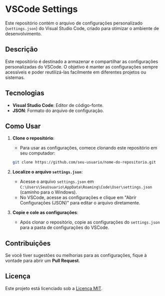 # VSCode Settings

Este repositório contém o arquivo de configurações personalizado (`settings.json`) do Visual Studio Code, criado para otimizar o ambiente de desenvolvimento.

## Descrição

Este repositório é destinado a armazenar e compartilhar as configurações personalizadas do VSCode. O objetivo é manter as configurações sempre acessíveis e poder reutilizá-las facilmente em diferentes projetos ou sistemas.

## Tecnologias

- **Visual Studio Code**: Editor de código-fonte.
- **JSON**: Formato do arquivo de configuração.

## Como Usar

1. **Clone o repositório**:
   - Para usar as configurações, comece clonando este repositório em seu computador:

   ```bash
   git clone https://github.com/seu-usuario/nome-do-repositorio.git
   ```

2. **Localize o arquivo `settings.json`**:
   - Acesse o arquivo `settings.json` em `C:\Users\SeuUsuario\AppData\Roaming\Code\User\settings.json` (caminho para o Windows).
   - No VSCode, acesse as configurações e clique em "Abrir Configurações (JSON)" para editar o arquivo diretamente.

3. **Copie e cole as configurações**:
   - Após clonar o repositório, copie as configurações do `settings.json` para a pasta de configurações do VSCode.

## Contribuições

Se você tiver sugestões ou melhorias para as configurações, fique à vontade para abrir um **Pull Request**.

## Licença

Este projeto está licenciado sob a [Licença MIT](https://opensource.org/licenses/MIT).
